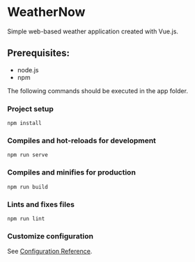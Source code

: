 # WeatherNow
Simple web-based weather application created with Vue.js.

## Prerequisites:

* node.js
* npm

The following commands should be executed in the app folder.

### Project setup
```
npm install
```

### Compiles and hot-reloads for development
```
npm run serve
```

### Compiles and minifies for production
```
npm run build
```

### Lints and fixes files
```
npm run lint
```

### Customize configuration
See [Configuration Reference](https://cli.vuejs.org/config/).
